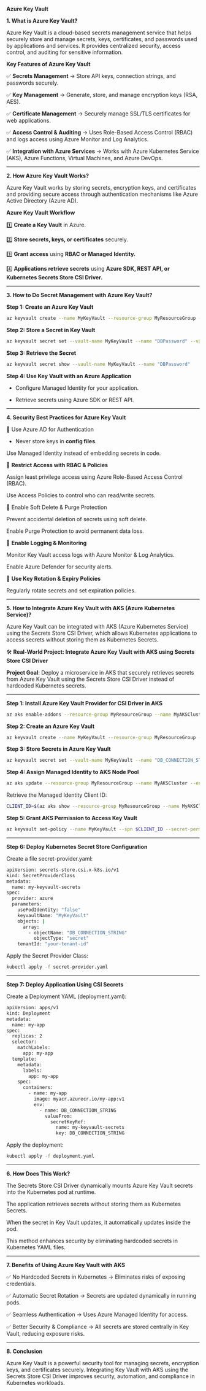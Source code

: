 **Azure Key Vault**

**1. What is Azure Key Vault?**

Azure Key Vault is a cloud-based secrets management service that helps securely store and manage secrets, keys, certificates, and passwords used by applications and services. It provides centralized security, access control, and auditing for sensitive information.

**Key Features of Azure Key Vault**

✅ **Secrets Management** → Store API keys, connection strings, and passwords securely.

✅ **Key Management** → Generate, store, and manage encryption keys (RSA, AES).

✅ **Certificate Management** → Securely manage SSL/TLS certificates for web applications.

✅ **Access Control & Auditing** → Uses Role-Based Access Control (RBAC) and logs access using Azure Monitor and Log Analytics.

✅ **Integration with Azure Services** → Works with Azure Kubernetes Service (AKS), Azure Functions, Virtual Machines, and Azure DevOps.

---

**2. How Azure Key Vault Works?**

Azure Key Vault works by storing secrets, encryption keys, and certificates and providing secure access through authentication mechanisms like Azure Active Directory (Azure AD).

**Azure Key Vault Workflow**

1️⃣ **Create a Key Vault** in Azure.

2️⃣ **Store secrets, keys, or certificates** securely.

3️⃣ **Grant access** using **RBAC or Managed Identity.**

4️⃣ **Applications retrieve secrets** using **Azure SDK, REST API, or Kubernetes Secrets Store CSI Driver.**

---

**3. How to Do Secret Management with Azure Key Vault?**

**Step 1: Create an Azure Key Vault**

```bash
az keyvault create --name MyKeyVault --resource-group MyResourceGroup --location eastus
```

**Step 2: Store a Secret in Key Vault**

```bash
az keyvault secret set --vault-name MyKeyVault --name "DBPassword" --value "SuperSecurePassword123!"
```

**Step 3: Retrieve the Secret**

```bash
az keyvault secret show --vault-name MyKeyVault --name "DBPassword"
```

**Step 4: Use Key Vault with an Azure Application**

   - Configure Managed Identity for your application.

   - Retrieve secrets using Azure SDK or REST API.

---

**4. Security Best Practices for Azure Key Vault**

🔹 Use Azure AD for Authentication

- Never store keys in **config files**.

Use Managed Identity instead of embedding secrets in code.

🔹 **Restrict Access with RBAC & Policies**

Assign least privilege access using Azure Role-Based Access Control (RBAC).

Use Access Policies to control who can read/write secrets.

🔹 Enable Soft Delete & Purge Protection

Prevent accidental deletion of secrets using soft delete.

Enable Purge Protection to avoid permanent data loss.

🔹 **Enable Logging & Monitoring**

Monitor Key Vault access logs with Azure Monitor & Log Analytics.

Enable Azure Defender for security alerts.

🔹 **Use Key Rotation & Expiry Policies**

Regularly rotate secrets and set expiration policies.

---

**5. How to Integrate Azure Key Vault with AKS (Azure Kubernetes Service)?**

Azure Key Vault can be integrated with AKS (Azure Kubernetes Service) using the Secrets Store CSI Driver, which allows Kubernetes applications to access secrets without storing them as Kubernetes Secrets.

🛠 **Real-World Project: Integrate Azure Key Vault with AKS using Secrets Store CSI Driver**

**Project Goal**: Deploy a microservice in AKS that securely retrieves secrets from Azure Key Vault using the Secrets Store CSI Driver instead of hardcoded Kubernetes secrets.

---

**Step 1: Install Azure Key Vault Provider for CSI Driver in AKS**

```bash
az aks enable-addons --resource-group MyResourceGroup --name MyAKSCluster --addons azure-keyvault-secrets-provider
```

**Step 2: Create an Azure Key Vault**

```bash
az keyvault create --name MyKeyVault --resource-group MyResourceGroup --location eastus
```

**Step 3: Store Secrets in Azure Key Vault**

```bash
az keyvault secret set --vault-name MyKeyVault --name "DB_CONNECTION_STRING" --value "Server=mydb.database.windows.net;User Id=admin;Password=SecurePass123"
```

**Step 4: Assign Managed Identity to AKS Node Pool**

```bash
az aks update --resource-group MyResourceGroup --name MyAKSCluster --enable-managed-identity
```

Retrieve the Managed Identity Client ID:

```bash
CLIENT_ID=$(az aks show --resource-group MyResourceGroup --name MyAKSCluster --query "identityProfile.kubeletidentity.clientId" -o tsv)
```

**Step 5: Grant AKS Permission to Access Key Vault**

```bash
az keyvault set-policy --name MyKeyVault --spn $CLIENT_ID --secret-permissions get list
```

---

**Step 6: Deploy Kubernetes Secret Store Configuration**

Create a file secret-provider.yaml:

```bash
apiVersion: secrets-store.csi.x-k8s.io/v1
kind: SecretProviderClass
metadata:
  name: my-keyvault-secrets
spec:
  provider: azure
  parameters:
    usePodIdentity: "false"
    keyvaultName: "MyKeyVault"
    objects: |
      array:
        - objectName: "DB_CONNECTION_STRING"
          objectType: "secret"
    tenantId: "your-tenant-id"
```

Apply the Secret Provider Class:

```bash
kubectl apply -f secret-provider.yaml
```

---

**Step 7: Deploy Application Using CSI Secrets**

Create a Deployment YAML (deployment.yaml):

```bash
apiVersion: apps/v1
kind: Deployment
metadata:
  name: my-app
spec:
  replicas: 2
  selector:
    matchLabels:
      app: my-app
  template:
    metadata:
      labels:
        app: my-app
    spec:
      containers:
        - name: my-app
          image: myacr.azurecr.io/my-app:v1
          env:
            - name: DB_CONNECTION_STRING
              valueFrom:
                secretKeyRef:
                  name: my-keyvault-secrets
                  key: DB_CONNECTION_STRING
```

Apply the deployment:

```bash
kubectl apply -f deployment.yaml
```

---

**6. How Does This Work?**

The Secrets Store CSI Driver dynamically mounts Azure Key Vault secrets into the Kubernetes pod at runtime.

The application retrieves secrets without storing them as Kubernetes Secrets.

When the secret in Key Vault updates, it automatically updates inside the pod.

This method enhances security by eliminating hardcoded secrets in Kubernetes YAML files.

---

**7. Benefits of Using Azure Key Vault with AKS**

✅ No Hardcoded Secrets in Kubernetes → Eliminates risks of exposing credentials.

✅ Automatic Secret Rotation → Secrets are updated dynamically in running pods.

✅ Seamless Authentication → Uses Azure Managed Identity for access.

✅ Better Security & Compliance → All secrets are stored centrally in Key Vault, reducing exposure risks.

---

**8. Conclusion**

Azure Key Vault is a powerful security tool for managing secrets, encryption keys, and certificates securely. Integrating Key Vault with AKS using the Secrets Store CSI Driver improves security, automation, and compliance in Kubernetes workloads.
